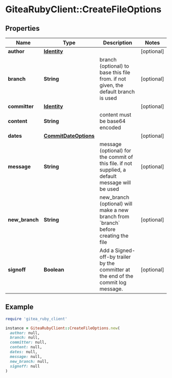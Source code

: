 # GiteaRubyClient::CreateFileOptions

## Properties

| Name | Type | Description | Notes |
| ---- | ---- | ----------- | ----- |
| **author** | [**Identity**](Identity.md) |  | [optional] |
| **branch** | **String** | branch (optional) to base this file from. if not given, the default branch is used | [optional] |
| **committer** | [**Identity**](Identity.md) |  | [optional] |
| **content** | **String** | content must be base64 encoded |  |
| **dates** | [**CommitDateOptions**](CommitDateOptions.md) |  | [optional] |
| **message** | **String** | message (optional) for the commit of this file. if not supplied, a default message will be used | [optional] |
| **new_branch** | **String** | new_branch (optional) will make a new branch from &#x60;branch&#x60; before creating the file | [optional] |
| **signoff** | **Boolean** | Add a Signed-off-by trailer by the committer at the end of the commit log message. | [optional] |

## Example

```ruby
require 'gitea_ruby_client'

instance = GiteaRubyClient::CreateFileOptions.new(
  author: null,
  branch: null,
  committer: null,
  content: null,
  dates: null,
  message: null,
  new_branch: null,
  signoff: null
)
```

